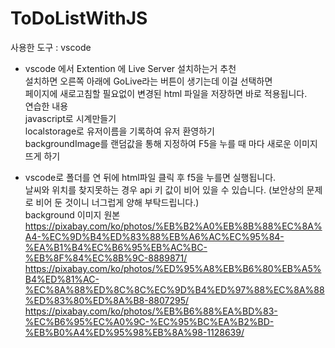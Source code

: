 # ToDoListWithJS
사용한 도구 : vscode<br>
* vscode 에서 Extention 에 Live Server 설치하는거 추천<br>
설치하면 오른쪽 아래에 GoLive라는 버튼이 생기는데 이걸 선택하면<br>
페이지에 새로고침할 필요없이 변경된 html 파일을 저장하면 바로 적용됩니다. <br>
연습한 내용 <br>
javascript로 시계만들기 <br>
localstorage로 유저이름을 기록하여 유저 환영하기<br>
backgroundImage를 랜덤값을 통해 지정하여 F5을 누를 때 마다 새로운 이미지 뜨게 하기<br>

* vscode로 폴더를 연 뒤에 html파일 클릭 후 f5을 누를면 실행됩니다.<br>
날씨와 위치를 찾지못하는 경우 api 키 값이 비어 있을 수 있습니다. (보안상의 문제로 비어 둔 것이니 너그럽게 양해 부탁드립니다.)<br>
background 이미지 원본 <br>
https://pixabay.com/ko/photos/%EB%B2%A0%EB%8B%88%EC%8A%A4-%EC%9D%B4%ED%83%88%EB%A6%AC%EC%95%84-%EA%B1%B4%EC%B6%95%EB%AC%BC-%EB%8F%84%EC%8B%9C-8889871/ <br>
https://pixabay.com/ko/photos/%ED%95%A8%EB%B6%80%EB%A5%B4%ED%81%AC-%EC%8A%88%ED%8C%8C%EC%9D%B4%ED%97%88%EC%8A%88%ED%83%80%ED%8A%B8-8807295/ <br>
https://pixabay.com/ko/photos/%EB%B6%88%EA%BD%83-%EC%B6%95%EC%A0%9C-%EC%95%BC%EA%B2%BD-%EB%B0%A4%ED%95%98%EB%8A%98-1128639/ <br>

